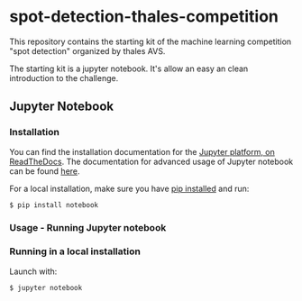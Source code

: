 # spot-detection-thales-competition
This repository contains the starting kit of the machine learning competition "spot detection" organized by thales AVS. 

The starting kit is a jupyter notebook. It's allow an easy an clean introduction to the challenge.

## Jupyter Notebook
### Installation
You can find the installation documentation for the
[Jupyter platform, on ReadTheDocs](https://jupyter.readthedocs.io/en/latest/install.html).
The documentation for advanced usage of Jupyter notebook can be found
[here](https://jupyter-notebook.readthedocs.io/en/latest/).

For a local installation, make sure you have
[pip installed](https://pip.readthedocs.io/en/stable/installing/) and run:

    $ pip install notebook

### Usage - Running Jupyter notebook

### Running in a local installation

Launch with:

    $ jupyter notebook
